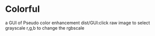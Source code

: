 # Colorful
 a GUI of Pseudo color enhancement
dist/GUI:click raw image to select grayscale
r,g,b to change the rgbscale

